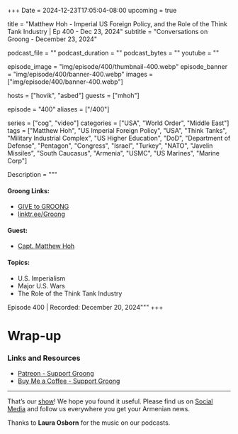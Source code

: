 +++
Date = 2024-12-23T17:05:04-08:00
upcoming = true

title = "Matthew Hoh - Imperial US Foreign Policy, and the Role of the Think Tank Industry | Ep 400 - Dec 23, 2024"
subtitle = "Conversations on Groong - December 23, 2024"

podcast_file = ""
podcast_duration = ""
podcast_bytes = ""
youtube = ""

episode_image = "img/episode/400/thumbnail-400.webp"
episode_banner = "img/episode/400/banner-400.webp"
images = ["img/episode/400/banner-400.webp"]

hosts = ["hovik", "asbed"]
guests = ["mhoh"]

episode = "400"
aliases = ["/400"]

series = ["cog", "video"]
categories = ["USA", "World Order", "Middle East"]
tags = ["Matthew Hoh", "US Imperial Foreign Policy", "USA", "Think Tanks", "Military Industrial Complex", "US Higher Education", "DoD", "Department of Defense", "Pentagon", "Congress", "Israel", "Turkey", "NATO", "Javelin Missiles", "South Caucasus", "Armenia", "USMC", "US Marines", "Marine Corp"]

Description = """
#### Groong Links:
* [GIVE to GROONG](https://podcasts.groong.org/donate)
* [linktr.ee/Groong](https://linktr.ee/groong)

#### Guest:
* [Capt. Matthew Hoh](/guest/mhoh)

#### Topics:
* U.S. Imperialism
* Major U.S. Wars
* The Role of the Think Tank Industry

Episode 400 | Recorded: December 20, 2024"""
+++


# Wrap-up

### **Links and Resources**

* [Patreon - Support Groong](https://www.patreon.com/ann_groong)
* [Buy Me a Coffee - Support Groong](https://www.buymeacoffee.com/groong)

---

That’s our [show](https://podcasts.groong.org/)! We hope you found it useful. Please find us on [Social Media](https://linktr.ee/groong) and follow us everywhere you get your Armenian news.

Thanks to **Laura Osborn** for the music on our podcasts.

